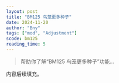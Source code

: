 ```yaml
---
layout: post
title: "BM125 鸟笼更多种子"
date: 2024-11-20
author: "Bny"
tags: ["mod", "Adjustment"]
scode: bm125
reading_time: 5
---
```


> 帮助你了解“BM125 鸟笼更多种子”功能...

内容后续填充。
